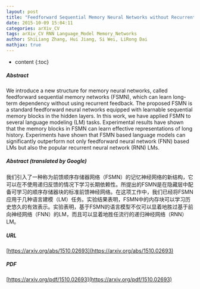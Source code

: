```yaml
---
layout: post
title: "Feedforward Sequential Memory Neural Networks without Recurrent Feedback"
date: 2015-10-09 15:04:11
categories: arXiv_CV
tags: arXiv_CV RNN Language_Model Memory_Networks
author: ShiLiang Zhang, Hui Jiang, Si Wei, LiRong Dai
mathjax: true
---
```


* content
{:toc}

##### Abstract
We introduce a new structure for memory neural networks, called feedforward sequential memory networks (FSMN), which can learn long-term dependency without using recurrent feedback. The proposed FSMN is a standard feedforward neural networks equipped with learnable sequential memory blocks in the hidden layers. In this work, we have applied FSMN to several language modeling (LM) tasks. Experimental results have shown that the memory blocks in FSMN can learn effective representations of long history. Experiments have shown that FSMN based language models can significantly outperform not only feedforward neural network (FNN) based LMs but also the popular recurrent neural network (RNN) LMs.

##### Abstract (translated by Google)
我们引入了一种称为前馈顺序存储器网络（FSMN）的记忆神经网络的新结构，它可以在不使用递归反馈的情况下学习长期依赖性。所提出的FSMN是在隐藏层中配备可学习的顺序存储器块的标准前馈神经网络。在这项工作中，我们已经将FSMN应用于几种语言建模（LM）任务。实验结果表明，FSMN中的内存块可以学习历史悠久的有效表示。实验表明，基于FSMN的语言模型不仅可以显着地胜过基于前向神经网络（FNN）的LM，而且可以显着地胜任流行的递归神经网络（RNN）LM。

##### URL
[https://arxiv.org/abs/1510.02693](https://arxiv.org/abs/1510.02693)

##### PDF
[https://arxiv.org/pdf/1510.02693](https://arxiv.org/pdf/1510.02693)

